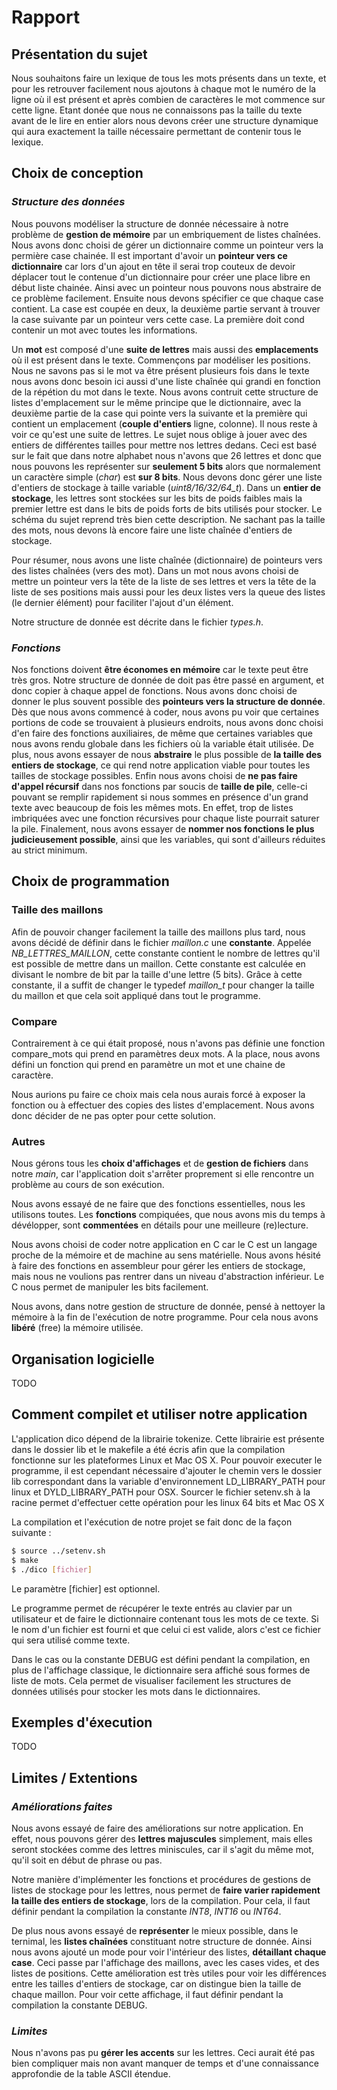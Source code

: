 # Rapport

## Présentation du sujet

Nous souhaitons faire un lexique de tous les mots présents dans un texte, et pour les retrouver facilement nous ajoutons à chaque mot le numéro de la ligne où il est présent et après combien de caractères le mot commence sur cette ligne. Etant donée que nous ne connaissons pas la taille du texte avant de le lire en entier alors nous devons créer une structure dynamique qui aura exactement la taille nécessaire permettant de contenir tous le lexique.

## Choix de conception

### *Structure des données*

Nous pouvons modéliser la structure de donnée nécessaire à notre problème de **gestion de mémoire** par un embriquement de listes chaînées. Nous avons donc choisi de gérer un dictionnaire comme un pointeur vers la permière case chainée. Il est important d'avoir un **pointeur vers ce dictionnaire** car lors d'un ajout en tête il serai trop couteux de devoir déplacer tout le contenue d'un dictionnaire pour créer une place libre en début liste chainée. Ainsi avec un pointeur nous pouvons nous abstraire de ce problème facilement.
Ensuite nous devons spécifier ce que chaque case contient. La case est coupée en deux, la deuxième partie servant à trouver la case suivante par un pointeur vers cette case. La première doit cond contenir un mot avec toutes les informations.

Un **mot** est composé d'une **suite de lettres** mais aussi des **emplacements** où il est présent dans le texte.
Commençons par modéliser les positions. Nous ne savons pas si le mot va être présent plusieurs fois dans le texte nous avons donc besoin ici aussi d'une liste chaînée qui grandi en fonction de la répétion du mot dans le texte. Nous avons contruit cette structure de listes d'emplacement sur le même principe que le dictionnaire, avec la deuxième partie de la case qui pointe vers la suivante et la première qui contient un emplacement (**couple d'entiers** ligne, colonne).
Il nous reste à voir ce qu'est une suite de lettres. Le sujet nous oblige à jouer avec des entiers de différentes tailles pour mettre nos lettres dedans. Ceci est basé sur le fait que dans notre alphabet nous n'avons que 26 lettres et donc que nous pouvons les représenter sur **seulement 5 bits** alors que normalement un caractère simple (*char*) est **sur 8 bits**. Nous devons donc gérer une liste d'entiers de stockage à taille variable (*uint8/16/32/64_t*). Dans un **entier de stockage**, les lettres sont stockées sur les bits de poids faibles mais la premier lettre est dans le bits de poids forts de bits utilisés pour stocker. Le schéma du sujet reprend très bien cette description. Ne sachant pas la taille des mots, nous devons là encore faire une liste chaînée d'entiers de stockage.

Pour résumer, nous avons une liste chaînée (dictionnaire) de pointeurs vers des listes chaînées (vers des mot). Dans un mot nous avons choisi de mettre un pointeur vers la tête de la liste de ses lettres et vers la tête de la liste de ses positions mais aussi pour les deux listes vers la queue des listes (le dernier élément) pour faciliter l'ajout d'un élément.

Notre structure de donnée est décrite dans le fichier *types.h*.

### *Fonctions*

Nos fonctions doivent **être économes en mémoire** car le texte peut être très gros. Notre structure de donnée de doit pas être passé en argument, et donc copier à chaque appel de fonctions. Nous avons donc choisi de donner le plus souvent possible des **pointeurs vers la structure de donnée**.
Dès que nous avons commencé à coder, nous avons pu voir que certaines portions de code se trouvaient à plusieurs endroits, nous avons donc choisi d'en faire des fonctions auxiliaires, de même que certaines variables que nous avons rendu globale dans les fichiers où la variable était utilisée.
De plus, nous avons essayer de nous **abstraire** le plus possible de **la taille des entiers de stockage**, ce qui rend notre application viable pour toutes les tailles de stockage possibles.
Enfin nous avons choisi de **ne pas faire d'appel récursif** dans nos fonctions par soucis de **taille de pile**, celle-ci pouvant se remplir rapidement si nous sommes en présence d'un grand texte avec beaucoup de fois les mêmes mots. En effet, trop de listes imbriquées avec une fonction récursives pour chaque liste pourrait saturer la pile.
Finalement, nous avons essayer de **nommer nos fonctions le plus judicieusement possible**, ainsi que les variables, qui sont d'ailleurs réduites au strict minimum.

## Choix de programmation

### Taille des maillons
Afin de pouvoir changer facilement la taille des maillons plus tard, nous avons décidé de définir dans le fichier *maillon.c* une **constante**. Appelée *NB_LETTRES_MAILLON*, cette constante contient le nombre de lettres qu'il est possible de mettre dans un maillon. Cette constante est calculée en divisant le nombre de bit par la taille d'une lettre (5 bits).
Grâce à cette constante, il a suffit de changer le typedef *maillon_t* pour changer la taille du maillon et que cela soit appliqué dans tout le programme.


### Compare
Contrairement à ce qui était proposé, nous n'avons pas définie une fonction compare_mots qui prend en paramètres deux mots. A la place, nous avons défini un fonction qui prend en paramètre un mot et une chaine de caractère.

Nous aurions pu faire ce choix mais cela nous aurais forcé à exposer la fonction ou à effectuer des copies des listes d'emplacement. Nous avons donc décider de ne pas opter pour cette solution.

### Autres
Nous gérons tous les **choix d'affichages** et de **gestion de fichiers** dans notre *main*, car l'application doit s'arrêter proprement si elle rencontre un problème au cours de son exécution.

Nous avons essayé de ne faire que des fonctions essentielles, nous les utilisons toutes. Les **fonctions** compiquées, que nous avons mis du temps à dévélopper, sont **commentées** en détails pour une meilleure (re)lecture.

Nous avons choisi de coder notre application en C car le C est un langage proche de la mémoire et de machine au sens matérielle. Nous avons hésité à faire des fonctions en assembleur pour gérer les entiers de stockage, mais nous ne voulions pas rentrer dans un niveau d'abstraction inférieur. Le C nous permet de manipuler les bits facilement.

Nous avons, dans notre gestion de structure de donnée, pensé à nettoyer la mémoire à la fin de l'exécution de notre programme. Pour cela nous avons **libéré** (free) la mémoire utilisée.




## Organisation logicielle

TODO

## Comment compilet et utiliser notre application

L'application dico dépend de la librairie tokenize. Cette librairie est présente dans le dossier lib et le makefile a été écris afin que la compilation fonctionne sur les plateformes Linux et Mac OS X. Pour pouvoir executer le programme, il est cependant nécessaire d'ajouter le chemin vers le dossier lib correspondant dans la variable d'environnement LD_LIBRARY_PATH pour linux et DYLD_LIBRARY_PATH pour OSX. Sourcer le fichier setenv.sh à la racine permet d'effectuer cette opération pour les linux 64 bits et Mac OS X

La compilation et l'exécution de notre projet se fait donc de la façon suivante :
```sh
$ source ../setenv.sh
$ make
$ ./dico [fichier]
```
Le paramètre [fichier] est optionnel.

Le programme permet de récupérer le texte entrés au clavier par un utilisateur et de faire le dictionnaire contenant tous les mots de ce texte. Si le nom d'un fichier est fourni et que celui ci est valide, alors c'est ce fichier qui sera utilisé comme texte.

Dans le cas ou la constante DEBUG est défini pendant la compilation, en plus de l'affichage classique, le dictionnaire sera affiché sous formes de liste de mots. Cela permet de visualiser facilement les structures de données utilisés pour stocker les mots dans le dictionnaires.

## Exemples d'éxecution

TODO

## Limites / Extentions

### *Améliorations faites*

Nous avons essayé de faire des améliorations sur notre application.
En effet, nous pouvons gérer des **lettres majuscules** simplement, mais elles seront stockées comme des lettres miniscules, car il s'agit du même mot, qu'il soit en début de phrase ou pas.

Notre manière d'implémenter les fonctions et procédures de gestions de listes de stockage pour les lettres, nous permet de **faire varier rapidement la taille des entiers de stockage**, lors de la compilation. Pour cela, il faut définir pendant la compilation la constante *INT8*, *INT16* ou *INT64*.

De plus nous avons essayé de **représenter** le mieux possible, dans le ternimal, les **listes chaînées** constituant notre structure de donnée. Ainsi nous avons ajouté un mode pour voir l'intérieur des listes, **détaillant chaque case**. Ceci passe par l'affichage des maillons, avec les cases vides, et des listes de positions. Cette amélioration est très utiles pour voir les différences entre les tailles d'entiers de stockage, car on distingue bien la taille de chaque maillon. Pour voir cette affichage, il faut définir pendant la compilation la constante DEBUG.

### *Limites*

Nous n'avons pas pu **gérer les accents** sur les lettres. Ceci aurait été pas bien compliquer mais non avant manquer de temps et d'une connaissance approfondie de la table ASCII étendue.

